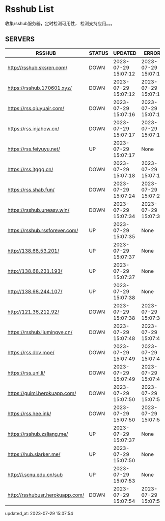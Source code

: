 # Rsshub List

收集rsshub服务器，定时检测可用性， 检测支持应用。。。


## SERVERS

|  RSSHUB   | STATUS  | UPDATED  | ERROR  | TWITTER |  
|  ----  | ----  | ----  | ----  | ---- |  
| http://rsshub.sksren.com/ | DOWN | 2023-07-29 15:07:12 | 2023-07-29 15:07:12 |  
| https://rsshub.170601.xyz/ | DOWN | 2023-07-29 15:07:12 | 2023-07-29 15:07:12 |  
| https://rss.qiuyuair.com/ | DOWN | 2023-07-29 15:07:16 | 2023-07-29 15:07:16 |  
| https://rss.injahow.cn/ | DOWN | 2023-07-29 15:07:17 | 2023-07-29 15:07:17 |  
| https://rss.feiyuyu.net/ | UP | 2023-07-29 15:07:17 | None ||  
| https://rss.itggg.cn/ | DOWN | 2023-07-29 15:07:18 | 2023-07-29 15:07:18 |  
| https://rss.shab.fun/ | DOWN | 2023-07-29 15:07:24 | 2023-07-29 15:07:24 |  
| https://rsshub.uneasy.win/ | DOWN | 2023-07-29 15:07:34 | 2023-07-29 15:07:34 |  
| https://rsshub.rssforever.com/ | UP | 2023-07-29 15:07:35 | None |OK|  
| http://138.68.53.201/ | UP | 2023-07-29 15:07:37 | None ||  
| http://138.68.231.193/ | UP | 2023-07-29 15:07:37 | None ||  
| http://138.68.244.107/ | UP | 2023-07-29 15:07:38 | None ||  
| http://121.36.212.92/ | DOWN | 2023-07-29 15:07:38 | 2023-07-29 15:07:38 |  
| https://rsshub.liumingye.cn/ | DOWN | 2023-07-29 15:07:48 | 2023-07-29 15:07:48 |  
| https://rss.dov.moe/ | DOWN | 2023-07-29 15:07:49 | 2023-07-29 15:07:49 |  
| https://rss.unl.li/ | DOWN | 2023-07-29 15:07:49 | 2023-07-29 15:07:49 |  
| https://guimi.herokuapp.com/ | DOWN | 2023-07-29 15:07:50 | 2023-07-29 15:07:50 |  
| https://rss.hee.ink/ | DOWN | 2023-07-29 15:07:50 | 2023-07-29 15:07:50 |  
| https://rsshub.zsliang.me/ | UP | 2023-07-29 15:07:37 | None |OK|  
| https://hub.slarker.me/ | UP | 2023-07-29 15:07:50 | None |OK|  
| http://i.scnu.edu.cn/sub | UP | 2023-07-29 15:07:53 | None ||  
| http://rsshubusr.herokuapp.com/ | DOWN | 2023-07-29 15:07:54 | 2023-07-29 15:07:54 |  
  

updated_at: 2023-07-29 15:07:54  
